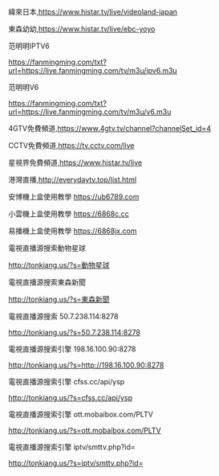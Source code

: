 緯來日本,https://www.histar.tv/live/videoland-japan

東森幼幼,https://www.histar.tv/live/ebc-yoyo

范明明IPTV6

https://fanmingming.com/txt?url=https://live.fanmingming.com/tv/m3u/ipv6.m3u

范明明V6

https://fanmingming.com/txt?url=https://live.fanmingming.com/tv/m3u/v6.m3u

4GTV免費頻道,https://www.4gtv.tv/channel?channelSet_id=4

CCTV免費頻道,https://tv.cctv.com/live

星視界免費頻道,https://www.histar.tv/live

港灣直播,http://everydaytv.top/list.html

安博機上盒使用教學 https://ub6789.com

小雲機上盒使用教學 https://6868c.cc

易播機上盒使用教學 https://6868jx.com

電視直播源搜索動物星球 

http://tonkiang.us/?s=動物星球

電視直播源搜索東森新聞 

http://tonkiang.us/?s=東森新聞

電視直播源搜索 50.7.238.114:8278

http://tonkiang.us/?s=50.7.238.114:8278

電視直播源搜索引擎 198.16.100.90:8278

http://tonkiang.us/?s=http://198.16.100.90:8278

電視直播源搜索引擎  cfss.cc/api/ysp

http://tonkiang.us/?s=cfss.cc/api/ysp

電視直播源搜索引擎  ott.mobaibox.com/PLTV

http://tonkiang.us/?s=ott.mobaibox.com/PLTV

電視直播源搜索引擎  iptv/smttv.php?id=

http://tonkiang.us/?s=iptv/smttv.php?id=








